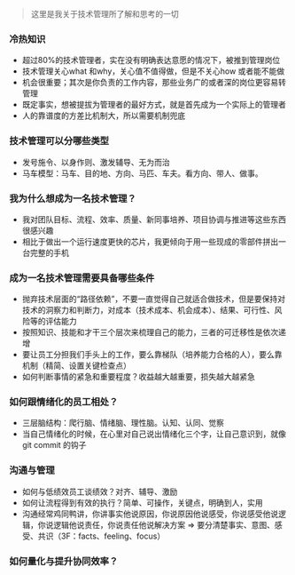 > 这里是我关于技术管理所了解和思考的一切

### 冷热知识
- 超过80%的技术管理者，实在没有明确表达意愿的情况下，被推到管理岗位
- 技术管理关心what 和why，关心值不值得做，但是不关心how 或者能不能做
- 机会很重要；其次是你负责的工作内容，那些业务广的或者深的岗位更容易转管理
- 既定事实，想被提拔为管理者的最好方式，就是首先成为一个实际上的管理者
- 人的靠谱度的方差比机制大，所以需要机制兜底

### 技术管理可以分哪些类型
- 发号施令、以身作则、激发辅导、无为而治
- 马车模型：马车、目的地、方向、马匹、车夫。看方向、带人、做事。

### 我为什么想成为一名技术管理？
- 我对团队目标、流程、效率、质量、新同事培养、项目协调与推进等这些东西很感兴趣 
- 相比于做出一个运行速度更快的芯片，我更倾向于用一些现成的零部件拼出一台完整的手机

### 成为一名技术管理需要具备哪些条件
- 抛弃技术层面的“路径依赖”，不要一直觉得自己就适合做技术，但是要保持对技术的洞察力和判断力，对成本（技术成本、机会成本）、结果、可行性、风险等的评估能力
- 按照知识、技能和才干三个层次来梳理自己的能力，三者的可迁移性是依次递增
- 要让员工分担我们手头上的工作，要么靠梯队（培养能力合格的人），要么靠机制（精简、设置关键检查点）
- 如何判断事情的紧急和重要程度？收益越大越重要，损失越大越紧急

### 如何跟情绪化的员工相处？
- 三层脑结构：爬行脑、情绪脑、理性脑。认知、认同、觉察
- 当自己情绪化的时候，在心里对自己说出情绪化三个字，让自己意识到，就像git commit 的钩子

### 沟通与管理
- 如何与低绩效员工谈绩效？对齐、辅导、激励
- 如何让流程得到有效的执行？简单、可操作，关键点，明确到人，实用
- 沟通经常鸡同鸭讲，你讲事实他说原因，你说原因他说感受，你说感受他说逻辑，你说逻辑他说责任，你说责任他说解决方案  =>  要分清楚事实、意图、感受、共识（3F：facts、feeling、focus）

### 如何量化与提升协同效率？

